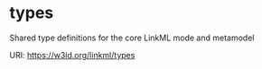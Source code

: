 # types

Shared type definitions for the core LinkML mode and metamodel

URI: https://w3id.org/linkml/types
